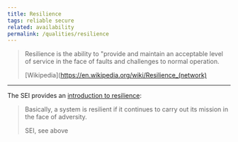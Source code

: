 ```yaml
---
title: Resilience
tags: reliable secure
related: availability
permalink: /qualities/resilience
---
```


>Resilience is the ability to "provide and maintain an acceptable level of service in the face of faults and challenges to normal operation.
>
>[Wikipedia](https://en.wikipedia.org/wiki/Resilience_(network)

<hr>

The SEI provides an [introduction to resilience](https://insights.sei.cmu.edu/blog/system-resilience-what-exactly-is-it/):

>Basically, a system is resilient if it continues to carry out its mission in the face of adversity.
>
>SEI, see above